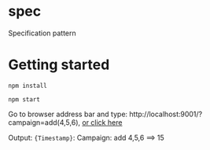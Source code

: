 # spec
Specification pattern

# Getting started

`npm install`

`npm start`

Go to browser address bar and type: http://localhost:9001/?campaign=add(4,5,6), [or click here](http://localhost:9001/?campaign=add(4,5,6))

Output: `{Timestamp}`: Campaign: add 4,5,6 ==> 15
